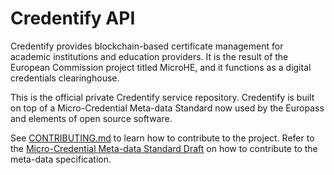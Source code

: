 # Credentify API

Credentify provides blockchain-based certificate management for academic
institutions and education providers. It is the result of the European
Commission project titled MicroHE, and it functions as a digital
credentials clearinghouse.

This is the official private Credentify service repository.
Credentify is built on top of a Micro-Credential Meta-data Standard now used by
the Europass and elements of open source software.

See [CONTRIBUTING.md][contributing] to learn how to contribute to the project.
Refer to the [Micro-Credential Meta-data Standard Draft][meta-data-standard-draft]
on how to contribute to the meta-data specification.

[contributing]: https://github.com/MicroCredentials/credentify-app-api/blob/master/CONTRIBUTING.md
[meta-data-standard-draft]: https://github.com/MicroCredentials/MicroHE/blob/master/meta_data_standard_draft.md

